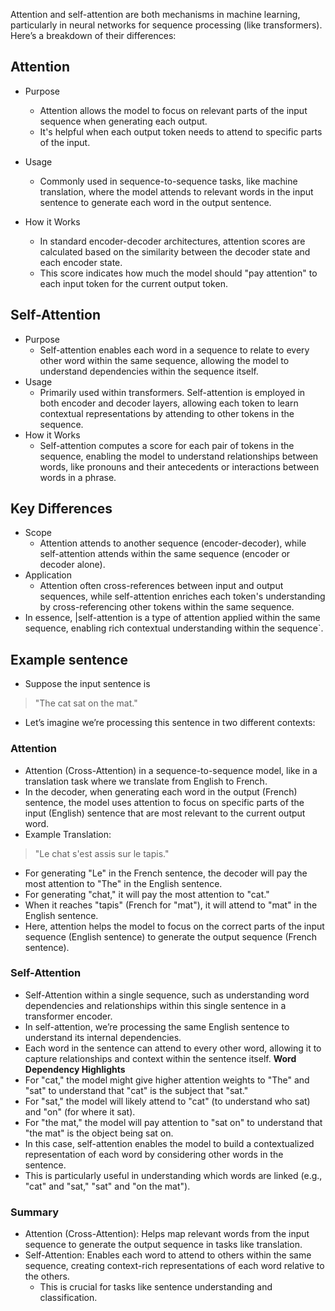 Attention and self-attention are both mechanisms in machine learning, particularly in neural networks for sequence processing (like transformers). Here’s a breakdown of their differences:

## Attention
- Purpose
  - Attention allows the model to focus on relevant parts of the input sequence when generating each output. 
  - It's helpful when each output token needs to attend to specific parts of the input.

- Usage
  - Commonly used in sequence-to-sequence tasks, like machine translation, where the model attends to relevant words in the input sentence to generate each word in the output sentence.

- How it Works
  - In standard encoder-decoder architectures, attention scores are calculated based on the similarity between the decoder state and each encoder state.
  - This score indicates how much the model should "pay attention" to each input token for the current output token.

## Self-Attention
- Purpose
  - Self-attention enables each word in a sequence to relate to every other word within the same sequence, allowing the model to understand dependencies within the sequence itself.
- Usage
  - Primarily used within transformers. Self-attention is employed in both encoder and decoder layers, allowing each token to learn contextual representations by attending to other tokens in the sequence.
- How it Works
  - Self-attention computes a score for each pair of tokens in the sequence, enabling the model to understand relationships between words, like pronouns and their antecedents or interactions between words in a phrase.

## Key Differences
- Scope
  - Attention attends to another sequence (encoder-decoder), while self-attention attends within the same sequence (encoder or decoder alone).
- Application
  - Attention often cross-references between input and output sequences, while self-attention enriches each token's understanding by cross-referencing other tokens within the same sequence.
- In essence, |self-attention is a type of attention applied within the same sequence, enabling rich contextual understanding within the sequence`.
## Example sentence
- Suppose the input sentence is
> "The cat sat on the mat."
- Let’s imagine we’re processing this sentence in two different contexts:
### Attention
- Attention (Cross-Attention) in a sequence-to-sequence model, like in a translation task where we translate from English to French.
- In the decoder, when generating each word in the output (French) sentence, the model uses attention to focus on specific parts of the input (English) sentence that are most relevant to the current output word.
- Example Translation:
> "Le chat s'est assis sur le tapis."
- For generating "Le" in the French sentence, the decoder will pay the most attention to "The" in the English sentence.
- For generating "chat," it will pay the most attention to "cat."
- When it reaches "tapis" (French for "mat"), it will attend to "mat" in the English sentence.
- Here, attention helps the model to focus on the correct parts of the input sequence (English sentence) to generate the output sequence (French sentence).
### Self-Attention
- Self-Attention within a single sequence, such as understanding word dependencies and relationships within this single sentence in a transformer encoder. 
- In self-attention, we’re processing the same English sentence to understand its internal dependencies. 
- Each word in the sentence can attend to every other word, allowing it to capture relationships and context within the sentence itself.
**Word Dependency Highlights**
- For "cat," the model might give higher attention weights to "The" and "sat" to understand that "cat" is the subject that "sat."
- For "sat," the model will likely attend to "cat" (to understand who sat) and "on" (for where it sat).
- For "the mat," the model will pay attention to "sat on" to understand that "the mat" is the object being sat on.
- In this case, self-attention enables the model to build a contextualized representation of each word by considering other words in the sentence. 
- This is particularly useful in understanding which words are linked (e.g., "cat" and "sat," "sat" and "on the mat").

### Summary
- Attention (Cross-Attention): Helps map relevant words from the input sequence to generate the output sequence in tasks like translation.
- Self-Attention: Enables each word to attend to others within the same sequence, creating context-rich representations of each word relative to the others. 
  - This is crucial for tasks like sentence understanding and classification.


